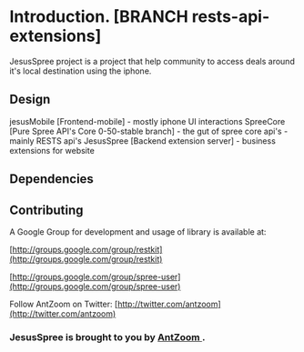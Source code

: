 Introduction. [BRANCH rests-api-extensions]
=========================
JesusSpree project is a project that help community to access deals around it's local destination using the iphone.

Design
-------------------------
jesusMobile [Frontend-mobile]
    - mostly iphone UI interactions
SpreeCore  [Pure Spree API's Core 0-50-stable branch]
    - the gut of spree core api's - mainly RESTS api's
JesusSpree [Backend extension server]
    - business extensions for website 

Dependencies
-------------------------

Contributing
-------------------------

A Google Group for development and usage of library is available at: 

[http://groups.google.com/group/restkit](http://groups.google.com/group/restkit)

[http://groups.google.com/group/spree-user](http://groups.google.com/group/spree-user)

Follow AntZoom on Twitter:
[http://twitter.com/antzoom](http://twitter.com/antzoom)
 
### JesusSpree is brought to you by [ AntZoom ](http://www.antzoom.com/). ###
